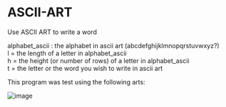 # ASCII-ART

Use ASCII ART to write a word

alphabet_ascii : the alphabet in ascii art (abcdefghijklmnopqrstuvwxyz?)  
l = the length of a letter in alphabet_ascii  
h = the height (or number of rows) of a letter in alphabet_ascii  
t = the letter or the word you wish to write in ascii art  

This program was test using the following arts:

![image](https://user-images.githubusercontent.com/34029638/120633358-58c7d200-c46a-11eb-8b5c-8329dee630d6.png)

